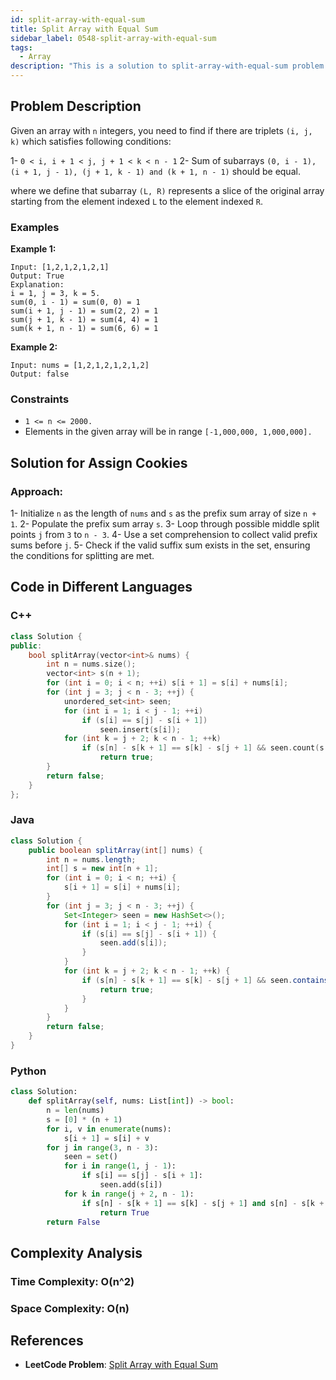 ```yaml
---
id: split-array-with-equal-sum
title: Split Array with Equal Sum
sidebar_label: 0548-split-array-with-equal-sum
tags:
  -	Array
description: "This is a solution to split-array-with-equal-sum problem on LeetCode."
---
```


## Problem Description

 Given an array with `n` integers, you need to find if there are triplets `(i, j, k)` which satisfies following conditions:

1-  `0 < i, i + 1 < j, j + 1 < k < n - 1`
2-  Sum of subarrays `(0, i - 1), (i + 1, j - 1), (j + 1, k - 1) and (k + 1, n - 1)` should be equal.

where we define that subarray `(L, R)` represents a slice of the original array starting from the element indexed `L` to the element indexed `R`. 

### Examples

**Example 1:**

```
Input: [1,2,1,2,1,2,1]
Output: True
Explanation:
i = 1, j = 3, k = 5.
sum(0, i - 1) = sum(0, 0) = 1
sum(i + 1, j - 1) = sum(2, 2) = 1
sum(j + 1, k - 1) = sum(4, 4) = 1
sum(k + 1, n - 1) = sum(6, 6) = 1

```

**Example 2:**

```
Input: nums = [1,2,1,2,1,2,1,2]
Output: false

```


### Constraints

- `1 <= n <= 2000.`
- Elements in the given array will be in range `[-1,000,000, 1,000,000].`

## Solution for Assign Cookies

### Approach:

1- Initialize `n` as the length of `nums` and `s` as the prefix sum array of size `n + 1`.
2- Populate the prefix sum array `s`.
3- Loop through possible middle split points `j` from `3` to `n - 3`.
4- Use a set comprehension to collect valid prefix sums before `j`.
5- Check if the valid suffix sum exists in the set, ensuring the conditions for splitting are met.

## Code in Different Languages

### C++

```cpp
class Solution {
public:
    bool splitArray(vector<int>& nums) {
        int n = nums.size();
        vector<int> s(n + 1);
        for (int i = 0; i < n; ++i) s[i + 1] = s[i] + nums[i];
        for (int j = 3; j < n - 3; ++j) {
            unordered_set<int> seen;
            for (int i = 1; i < j - 1; ++i)
                if (s[i] == s[j] - s[i + 1])
                    seen.insert(s[i]);
            for (int k = j + 2; k < n - 1; ++k)
                if (s[n] - s[k + 1] == s[k] - s[j + 1] && seen.count(s[n] - s[k + 1]))
                    return true;
        }
        return false;
    }
};


```
### Java

```java
class Solution {
    public boolean splitArray(int[] nums) {
        int n = nums.length;
        int[] s = new int[n + 1];
        for (int i = 0; i < n; ++i) {
            s[i + 1] = s[i] + nums[i];
        }
        for (int j = 3; j < n - 3; ++j) {
            Set<Integer> seen = new HashSet<>();
            for (int i = 1; i < j - 1; ++i) {
                if (s[i] == s[j] - s[i + 1]) {
                    seen.add(s[i]);
                }
            }
            for (int k = j + 2; k < n - 1; ++k) {
                if (s[n] - s[k + 1] == s[k] - s[j + 1] && seen.contains(s[n] - s[k + 1])) {
                    return true;
                }
            }
        }
        return false;
    }
}


```

### Python

```python
class Solution:
    def splitArray(self, nums: List[int]) -> bool:
        n = len(nums)
        s = [0] * (n + 1)
        for i, v in enumerate(nums):
            s[i + 1] = s[i] + v
        for j in range(3, n - 3):
            seen = set()
            for i in range(1, j - 1):
                if s[i] == s[j] - s[i + 1]:
                    seen.add(s[i])
            for k in range(j + 2, n - 1):
                if s[n] - s[k + 1] == s[k] - s[j + 1] and s[n] - s[k + 1] in seen:
                    return True
        return False

```

## Complexity Analysis

### Time Complexity: O(n^2)

### Space Complexity: O(n)

## References

- **LeetCode Problem**: [Split Array with Equal Sum](https://leetcode.com/problems/split-array-with-equal-sum/)

